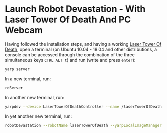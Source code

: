 # Launch Robot Devastation - With Laser Tower Of Death And PC Webcam

Having followed the installation steps, and having a working [Laser Tower Of Death](https://github.com/asrob-uc3m/laser-tower-of-death), open a terminal (on Ubuntu 10.04 - 18.04 and other distributions, a console can be accessed through the combination of the three simultaneous keys `CTRL ALT t`) and run (write and press `enter`):

```bash
yarp server
```

In a new terminal, run:

```bash
rdServer
```

In another new terminal, run:

```bash
yarpdev --device LaserTowerOfDeathController --name /laserTowerOfDeath
```

In yet another new terminal, run:

```bash
robotDevastation --robotName laserTowerOfDeath --yarpLocalImageManager
```
